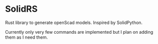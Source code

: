 # SolidRS

Rust library to generate openScad models. Inspired by SolidPython.

Currently only very few commands are implemented but I plan on adding them as I need them.
